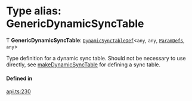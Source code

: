 # Type alias: GenericDynamicSyncTable

Ƭ **GenericDynamicSyncTable**: [`DynamicSyncTableDef`](../interfaces/DynamicSyncTableDef.md)<`any`, `any`, [`ParamDefs`](ParamDefs.md), `any`\>

Type definition for a dynamic sync table.
Should not be necessary to use directly, see [makeDynamicSyncTable](../functions/makeDynamicSyncTable.md)
for defining a sync table.

#### Defined in

[api.ts:230](https://github.com/coda/packs-sdk/blob/main/api.ts#L230)

